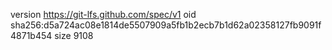 version https://git-lfs.github.com/spec/v1
oid sha256:d5a724ac08e1814de5507909a5fb1b2ecb7b1d62a02358127fb9091f4871b454
size 9108
